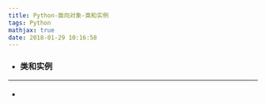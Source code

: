 ```yaml
---
title: Python-面向对象-类和实例
tags: Python
mathjax: true
date: 2018-01-29 10:16:58
---
```

- ### 类和实例

---
- #### 
~~~

~~~

